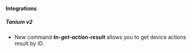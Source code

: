 
#### Integrations
##### Tanium v2
- New command ***tn-get-action-result*** allows you to get device actions result by ID.